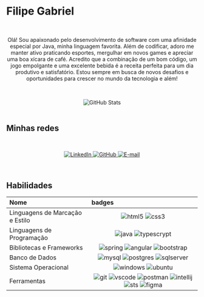 <h1>Filipe Gabriel</h1>

</br>
<div align="center">
    <p>Olá! Sou apaixonado pelo desenvolvimento de software com uma afinidade especial por Java, minha linguagem favorita. Além de codificar, adoro me manter 
      ativo praticando esportes, mergulhar em novos games e apreciar uma boa xícara de café. Acredito que a combinação de um bom código, um jogo empolgante e 
      uma excelente bebida é a receita perfeita para um dia produtivo e satisfatório. Estou sempre em busca de novos desafios e oportunidades para crescer no 
      mundo da tecnologia e além!</p>

  ##
  
  </br>  
  <div>
    <img src="https://github-readme-stats.vercel.app/api?username=FilipeGabriel&theme=transparent&bg_color=35495E&border_color=FFF&show_icons=true&icon_color=FFF&title_color=2CA5E0&text_color=FFF&hide=stars" alt="GitHub Stats" />
  </div>
</div>
</br>

## Minhas redes

</br>
<p align="center">
  
  <a href="https://www.linkedin.com/in/filipe-gabriel-8696382a3/">
    <img src="https://img.shields.io/badge/LinkedIn-0077B5?style=for-the-badge&logo=linkedin&logoColor=white" alt="LinkedIn" />
  </a>
  
  <a href="https://github.com/FilipeGabriel">
    <img src="https://img.shields.io/badge/GitHub-100000?style=for-the-badge&logo=github&logoColor=white" alt="GitHub" />
  </a>
  
  <a href="mailto:filipegabriel11@hotmail.com">
    <img src="https://img.shields.io/badge/-Email-000?style=for-the-badge&logo=microsoft-outlook&logoColor=007BFF" alt="E-mail" />
  </a>
  </br>
</p>
</br>

## Habilidades

<table>
  <thead>
    <tr align="left">
      <th>Nome</th>
      <th>badges</th>
    </tr>
  </thead>
  <tbody>
    <tr>
      <td>Linguagens de Marcação e Estilo</td>
      <td align="center">
        <img src="https://img.shields.io/badge/HTML5-E34F26?style=for-the-badge&logo=html5&logoColor=white" alt="html5" />
        <img src="https://img.shields.io/badge/CSS3-1572B6?style=for-the-badge&logo=css3&logoColor=white" alt="css3" />
      </td>
    </tr>
    <tr>
      <td>Linguagens de Programação</td>
      <td align="center">
        <img src="https://img.shields.io/badge/java-%23ED8B00.svg?style=for-the-badge&logo=openjdk&logoColor=white" alt="java" />
        <img src="https://img.shields.io/badge/TypeScript-007ACC?style=for-the-badge&logo=typescript&logoColor=white" alt="typescrypt" />
      </td>
    </tr>
    <tr>
      <td>Bibliotecas e Frameworks</td>
      <td align="center">
        <img src="https://img.shields.io/badge/spring-%236DB33F.svg?style=for-the-badge&logo=spring&logoColor=white" alt="spring" />
        <img src="https://img.shields.io/badge/Angular-DD0031?style=for-the-badge&logo=angular&logoColor=white" alt="angular" />
        <img src="https://img.shields.io/badge/boostrap-0D1136?style=for-the-badge&logo=bootstrap&labelColor=0D1117" alt="bootstrap" />
      </td>  
    </tr>
    <tr>
      <td>Banco de Dados</td>
      <td align="center">
        <img src="https://img.shields.io/badge/MySQL-00000F?style=for-the-badge&logo=mysql&logoColor=white" alt="mysql" />
        <img src="https://img.shields.io/badge/PostgreSQL-000?style=for-the-badge&logo=postgresql" alt="postgres" />
        <img src="https://img.shields.io/badge/Microsoft_SQL_Server-000?style=for-the-badge" alt="sqlserver" />
      </td>    
    </tr>
    <tr>
      <td>Sistema Operacional</td>
      <td align="center">
        <img src="https://img.shields.io/badge/Windows-000?style=for-the-badge&logo=windows&logoColor=2CA5E0" alt="windows" />
        <img src="https://img.shields.io/badge/Ubuntu-35495E?style=for-the-badge&logo=ubuntu&logoColor=2CA5E0" alt="ubuntu" />
      </td>    
    </tr>
    <tr>
      <td>Ferramentas</td>
      <td align="center">
        <img src="https://img.shields.io/badge/GIT-E44C30?style=for-the-badge&logo=git&logoColor=white" alt="git" />
        <img src="https://img.shields.io/badge/Vscode-007ACC?style=for-the-badge&logo=visual-studio-code&logoColor=white" alt="vscode" />
        <img src="https://img.shields.io/badge/Postman-FF6C37.svg?style=for-the-badge&logo=Postman&logoColor=white" alt="postman" />
        <img src="https://img.shields.io/badge/Intellij-4B275F.svg?style=for-the-badge&logoColor=white" alt="intellij" />
        <img src="https://img.shields.io/badge/Spring_Tools_Suite-239120.svg?style=for-the-badge&logoColor=white" alt="sts" />
        <img src="https://img.shields.io/badge/Figma-696969?style=for-the-badge&logo=figma&logoColor=figma" alt="figma" />
      </td>    
    </tr>
  </tbody>
</table>

</br></br>
